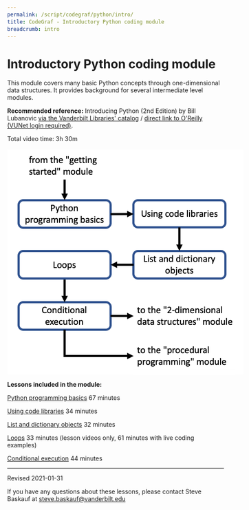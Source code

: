```yaml
---
permalink: /script/codegraf/python/intro/
title: CodeGraf - Introductory Python coding module
breadcrumb: intro
---
```


# Introductory Python coding module

This module covers many basic Python concepts through one-dimensional data structures. It provides background for several intermediate level modules. 

**Recommended reference:** Introducing Python (2nd Edition) by Bill Lubanovic [via the Vanderbilt Libraries' catalog](https://catalog.library.vanderbilt.edu/permalink/01VAN_INST/6ll2l/alma991043641691203276) / [direct link to O'Reilly (VUNet login required)](https://learning-oreilly-com.proxy.library.vanderbilt.edu/library/view/introducing-python-2nd/9781492051374/).

Total video time: 3h 30m

<!-- Save for Web Slices (intropython.psd) -->
<div style="position:relative; left:0px; top:0px; width:550px; height:526px;">
	<div style="position:absolute; left:0px; top:0px; width:550px; height:11px;">
		<img src="images/intropython_01.gif" width="550" height="11" alt="">
	</div>
	<div style="position:absolute; left:0px; top:11px; width:26px; height:515px;">
		<img src="images/intropython_02.gif" width="26" height="515" alt="">
	</div>
	<div style="position:absolute; left:26px; top:11px; width:214px; height:62px;">
		<a href="../../startcoding"
			onmouseover="window.status='Start coding module';  return true;"
			onmouseout="window.status='';  return true;">
			<img src="images/intropython_03.gif" width="214" height="62" border="0" alt="Start coding module"></a>
	</div>
	<div style="position:absolute; left:240px; top:11px; width:310px; height:112px;">
		<img src="images/intropython_04.gif" width="310" height="112" alt="">
	</div>
	<div style="position:absolute; left:26px; top:73px; width:214px; height:50px;">
		<img src="images/intropython_05.gif" width="214" height="50" alt="">
	</div>
	<div style="position:absolute; left:26px; top:123px; width:214px; height:62px;">
		<a href="../../004"
			onmouseover="window.status='Python programming basics lesson';  return true;"
			onmouseout="window.status='';  return true;">
			<img src="images/intropython_06.gif" width="214" height="62" border="0" alt="Python programming basics lesson"></a>
	</div>
	<div style="position:absolute; left:240px; top:123px; width:52px; height:403px;">
		<img src="images/intropython_07.gif" width="52" height="403" alt="">
	</div>
	<div style="position:absolute; left:292px; top:123px; width:215px; height:62px;">
		<a href="../../005"
			onmouseover="window.status='Using code libraries lesson';  return true;"
			onmouseout="window.status='';  return true;">
			<img src="images/intropython_08.gif" width="215" height="62" border="0" alt="Using code libraries lesson"></a>
	</div>
	<div style="position:absolute; left:507px; top:123px; width:43px; height:235px;">
		<img src="images/intropython_09.gif" width="43" height="235" alt="">
	</div>
	<div style="position:absolute; left:26px; top:185px; width:214px; height:55px;">
		<img src="images/intropython_10.gif" width="214" height="55" alt="">
	</div>
	<div style="position:absolute; left:292px; top:185px; width:215px; height:55px;">
		<img src="images/intropython_11.gif" width="215" height="55" alt="">
	</div>
	<div style="position:absolute; left:26px; top:240px; width:214px; height:63px;">
		<a href="../../006b"
			onmouseover="window.status='Loops lesson';  return true;"
			onmouseout="window.status='';  return true;">
			<img src="images/intropython_12.gif" width="214" height="63" border="0" alt="Loops lesson"></a>
	</div>
	<div style="position:absolute; left:292px; top:240px; width:215px; height:63px;">
		<a href="../../006a"
			onmouseover="window.status='List and dictionary objects lesson';  return true;"
			onmouseout="window.status='';  return true;">
			<img src="images/intropython_13.gif" width="215" height="63" border="0" alt="List and dictionary objects lesson"></a>
	</div>
	<div style="position:absolute; left:26px; top:303px; width:214px; height:55px;">
		<img src="images/intropython_14.gif" width="214" height="55" alt="">
	</div>
	<div style="position:absolute; left:292px; top:303px; width:215px; height:55px;">
		<img src="images/intropython_15.gif" width="215" height="55" alt="">
	</div>
	<div style="position:absolute; left:26px; top:358px; width:214px; height:63px;">
		<a href="../../006c"
			onmouseover="window.status='Conditional execution lesson';  return true;"
			onmouseout="window.status='';  return true;">
			<img src="images/intropython_16.gif" width="214" height="63" border="0" alt="Conditional execution lesson"></a>
	</div>
	<div style="position:absolute; left:292px; top:358px; width:237px; height:63px;">
		<a href="../twod"
			onmouseover="window.status='2 dimensional structures module';  return true;"
			onmouseout="window.status='';  return true;">
			<img src="images/intropython_17.gif" width="237" height="63" border="0" alt="2 dimensional structures module"></a>
	</div>
	<div style="position:absolute; left:529px; top:358px; width:21px; height:168px;">
		<img src="images/intropython_18.gif" width="21" height="168" alt="">
	</div>
	<div style="position:absolute; left:26px; top:421px; width:214px; height:105px;">
		<img src="images/intropython_19.gif" width="214" height="105" alt="">
	</div>
	<div style="position:absolute; left:292px; top:421px; width:237px; height:29px;">
		<img src="images/intropython_20.gif" width="237" height="29" alt="">
	</div>
	<div style="position:absolute; left:292px; top:450px; width:237px; height:63px;">
		<a href="../procedural"
			onmouseover="window.status='Procedural programming module';  return true;"
			onmouseout="window.status='';  return true;">
			<img src="images/intropython_21.gif" width="237" height="63" border="0" alt="Procedural programming module"></a>
	</div>
	<div style="position:absolute; left:292px; top:513px; width:237px; height:13px;">
		<img src="images/intropython_22.gif" width="237" height="13" alt="">
	</div>
</div>
<!-- End Save for Web Slices -->


**Lessons included in the module:**

[Python programming basics](../../004) 67 minutes

[Using code libraries](../../005) 34 minutes

[List and dictionary objects](../../006a) 32 minutes

[Loops](../../006b) 33 minutes (lesson videos only, 61 minutes with live coding examples)

[Conditional execution](../../006c) 44 minutes


----

Revised 2021-01-31

If you have any questions about these lessons, please contact Steve Baskauf at [steve.baskauf@vanderbilt.edu](mailto:steve.baskauf@vanderbilt.edu)
